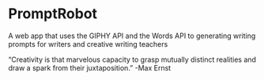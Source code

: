 # PromptRobot
A web app that uses the GIPHY API and the Words API to generating writing prompts for writers and creative writing teachers

“Creativity is that marvelous capacity to grasp mutually distinct realities and draw a spark from their juxtaposition.”
-Max Ernst
